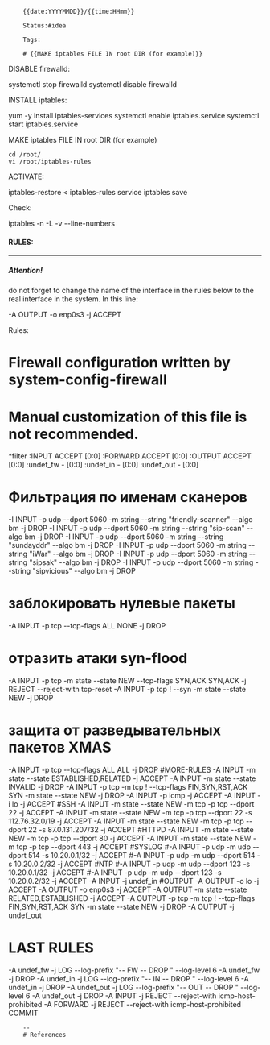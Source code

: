 		{{date:YYYYMMDD}}/{{time:HHmm}}

		Status:#idea
		
		Tags:

		# {{MAKE iptables FILE IN root DIR (for example)}}
DISABLE firewalld:

systemctl stop firewalld
systemctl disable firewalld

INSTALL iptables:

yum -y install iptables-services
systemctl enable iptables.service 
systemctl start iptables.service

MAKE iptables FILE IN root DIR (for example)

```
cd /root/
vi /root/iptables-rules
```

ACTIVATE:

iptables-restore < iptables-rules
service iptables save

Check:

iptables -n -L -v --line-numbers

#### [](https://github.com/k00lith/all/blob/master/linux/iptables/readme.md#rules)RULES:

---

##### [](https://github.com/k00lith/all/blob/master/linux/iptables/readme.md#attention)Attention!

do not forget to change the name of the interface in the rules below to the real interface in the system. In this line:

-A OUTPUT -o enp0s3 -j ACCEPT

Rules:

# Firewall configuration written by system-config-firewall
# Manual customization of this file is not recommended.
*filter
:INPUT ACCEPT [0:0]
:FORWARD ACCEPT [0:0]
:OUTPUT ACCEPT [0:0]
:undef_fw - [0:0]
:undef_in - [0:0]
:undef_out - [0:0]
# Фильтрация по именам сканеров
-I INPUT -p udp --dport 5060 -m string --string "friendly-scanner" --algo bm -j DROP
-I INPUT -p udp --dport 5060 -m string --string "sip-scan" --algo bm -j DROP
-I INPUT -p udp --dport 5060 -m string --string "sundayddr" --algo bm -j DROP
-I INPUT -p udp --dport 5060 -m string --string "iWar" --algo bm -j DROP
-I INPUT -p udp --dport 5060 -m string --string "sipsak" --algo bm -j DROP
-I INPUT -p udp --dport 5060 -m string --string "sipvicious" --algo bm -j DROP
# заблокировать нулевые пакеты
-A INPUT -p tcp --tcp-flags ALL NONE -j DROP
# отразить атаки syn-flood
-A INPUT -p tcp -m state --state NEW --tcp-flags SYN,ACK SYN,ACK -j REJECT --reject-with tcp-reset
-A INPUT -p tcp ! --syn -m state --state NEW -j DROP
# защита от разведывательных пакетов XMAS
-A INPUT -p tcp --tcp-flags ALL ALL -j DROP
#MORE-RULES
-A INPUT -m state --state ESTABLISHED,RELATED -j ACCEPT
-A INPUT -m state --state INVALID -j DROP
-A INPUT -p tcp -m tcp ! --tcp-flags FIN,SYN,RST,ACK SYN -m state --state NEW -j DROP
-A INPUT -p icmp -j ACCEPT
-A INPUT -i lo -j ACCEPT
#SSH
-A INPUT -m state --state NEW -m tcp -p tcp --dport 22 -j ACCEPT
-A INPUT -m state --state NEW -m tcp -p tcp --dport 22 -s 112.76.32.0/19 -j ACCEPT
-A INPUT -m state --state NEW -m tcp -p tcp --dport 22 -s 87.0.131.207/32 -j ACCEPT
#HTTPD
-A INPUT -m state --state NEW -m tcp -p tcp --dport 80 -j ACCEPT
-A INPUT -m state --state NEW -m tcp -p tcp --dport 443 -j ACCEPT
#SYSLOG
#-A INPUT -p udp -m udp --dport 514 -s 10.20.0.1/32 -j ACCEPT
#-A INPUT -p udp -m udp --dport 514 -s 10.20.0.2/32 -j ACCEPT
#NTP
#-A INPUT -p udp -m udp --dport 123 -s 10.20.0.1/32 -j ACCEPT
#-A INPUT -p udp -m udp --dport 123 -s 10.20.0.2/32 -j ACCEPT
-A INPUT -j undef_in
#OUTPUT
-A OUTPUT -o lo -j ACCEPT
-A OUTPUT -o enp0s3 -j ACCEPT
-A OUTPUT -m state --state RELATED,ESTABLISHED -j ACCEPT
-A OUTPUT -p tcp -m tcp ! --tcp-flags FIN,SYN,RST,ACK SYN -m state --state NEW -j DROP
-A OUTPUT -j undef_out
# LAST RULES
-A undef_fw -j LOG --log-prefix "-- FW -- DROP " --log-level 6
-A undef_fw -j DROP
-A undef_in -j LOG --log-prefix "-- IN -- DROP " --log-level 6
-A undef_in -j DROP
-A undef_out -j LOG --log-prefix "-- OUT -- DROP " --log-level 6
-A undef_out -j DROP
-A INPUT -j REJECT --reject-with icmp-host-prohibited
-A FORWARD -j REJECT --reject-with icmp-host-prohibited
COMMIT


		--
		# References
		